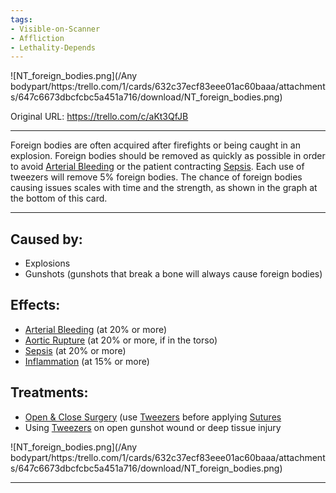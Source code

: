 ```yaml
---
tags:
- Visible-on-Scanner
- Affliction
- Lethality-Depends
---
```


![NT\_foreign\_bodies.png](/Any bodypart/https:/trello.com/1/cards/632c37ecf83eee01ac60baaa/attachments/647c6673dbcfcbc5a451a716/download/NT_foreign_bodies.png)

Original URL: https://trello.com/c/aKt3QfJB

---

Foreign bodies are often acquired after firefights or being caught in an explosion. Foreign bodies should be removed as quickly as possible in order to avoid [Arterial Bleeding](../Extremities/Arterial%20Bleeding.md) or the patient contracting [Sepsis](../Blood/Sepsis.md). Each use of tweezers will remove 5% foreign bodies. The chance of foreign bodies causing issues scales with time and the strength, as shown in the graph at the bottom of this card.

---

## Caused by:

- Explosions
- Gunshots (gunshots that break a bone will always cause foreign bodies)

## Effects:

- [Arterial Bleeding](../Extremities/Arterial%20Bleeding.md) (at 20% or more)
- [Aortic Rupture](../Torso/Aortic%20Rupture.md) (at 20% or more, if in the torso)
- [Sepsis](../Blood/Sepsis.md) (at 20% or more)
- [Inflammation](../Symptoms/Inflammation.md) (at 15% or more)

## Treatments:

- [Open & Close Surgery](../Procedures/Open%20&%20Close%20Surgery.md) (use [Tweezers](../Items/Tweezers.md) before applying [Sutures](../Items/Sutures.md)
- Using [Tweezers](../Items/Tweezers.md) on open gunshot wound or deep tissue injury

![NT\_foreign\_bodies.png](/Any bodypart/https:/trello.com/1/cards/632c37ecf83eee01ac60baaa/attachments/647c6673dbcfcbc5a451a716/download/NT_foreign_bodies.png)

---

